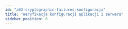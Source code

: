 ```yaml
---
id: "a02-cryptographic-failures-konfiguracja"
title: "Weryfikacja konfiguracji aplikacji i serwera"
sidebar_position: 8
---
```

